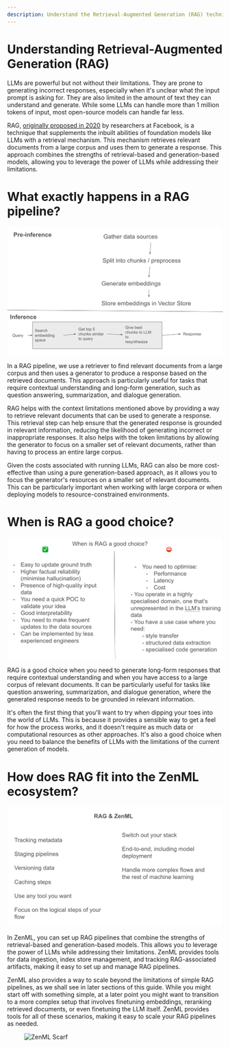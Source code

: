 ```yaml
---
description: Understand the Retrieval-Augmented Generation (RAG) technique and its benefits.
---
```


# Understanding Retrieval-Augmented Generation (RAG)

LLMs are powerful but not without their limitations. They are prone to
generating incorrect responses, especially when it's unclear what the input
prompt is asking for. They are also limited in the amount of text they can
understand and generate. While some LLMs can handle more than 1 million tokens
of input, most open-source models can handle far less.

RAG, [originally proposed in 2020](https://arxiv.org/abs/2005.11401v4) by researchers at Facebook, is a technique that
supplements the inbuilt abilities of foundation models like LLMs with a
retrieval mechanism. This mechanism retrieves relevant documents from a large
corpus and uses them to generate a response. This approach combines the
strengths of retrieval-based and generation-based models, allowing you to
leverage the power of LLMs while addressing their limitations.

# What exactly happens in a RAG pipeline?

![](/docs/book/.gitbook/assets/rag-process-whole.png)

In a RAG pipeline, we use a retriever to find relevant documents from a large corpus and then uses a
generator to produce a response based on the retrieved documents. This approach
is particularly useful for tasks that require contextual understanding and
long-form generation, such as question answering, summarization, and dialogue
generation.

RAG helps with the context limitations mentioned above by providing a way to
retrieve relevant documents that can be used to generate a response. This
retrieval step can help ensure that the generated response is grounded in
relevant information, reducing the likelihood of generating incorrect or
inappropriate responses. It also helps with the token limitations by allowing
the generator to focus on a smaller set of relevant documents, rather than
having to process an entire large corpus.

Given the costs associated with running LLMs, RAG can also be more
cost-effective than using a pure generation-based approach, as it allows you to
focus the generator's resources on a smaller set of relevant documents. This can
be particularly important when working with large corpora or when deploying
models to resource-constrained environments.

# When is RAG a good choice?

![](/docs/book/.gitbook/assets/rag-when.png)

RAG is a good choice when you need to generate long-form responses that require
contextual understanding and when you have access to a large corpus of relevant
documents. It can be particularly useful for tasks like question answering,
summarization, and dialogue generation, where the generated response needs to
be grounded in relevant information.

It's often the first thing that you'll want to try when dipping your toes into
the world of LLMs. This is because it provides a sensible way to get a feel for
how the process works, and it doesn't require as much data or computational
resources as other approaches. It's also a good choice when you need to balance
the benefits of LLMs with the limitations of the current generation of models.

# How does RAG fit into the ZenML ecosystem?

![](/docs/book/.gitbook/assets/rag-and-zenml.png)

In ZenML, you can set up RAG pipelines that combine the strengths of
retrieval-based and generation-based models. This allows you to leverage the
power of LLMs while addressing their limitations. ZenML provides tools for data
ingestion, index store management, and tracking RAG-associated artifacts, making
it easy to set up and manage RAG pipelines.

ZenML also provides a way to scale beyond the limitations of simple RAG
pipelines, as we shall see in later sections of this guide. While you might
start off with something simple, at a later point you might want to transition
to a more complex setup that involves finetuning embeddings, reranking
retrieved documents, or even finetuning the LLM itself. ZenML provides tools for
all of these scenarios, making it easy to scale your RAG pipelines as needed.

<!-- For scarf -->
<figure><img alt="ZenML Scarf" referrerpolicy="no-referrer-when-downgrade" src="https://static.scarf.sh/a.png?x-pxid=f0b4f458-0a54-4fcd-aa95-d5ee424815bc" /></figure>

